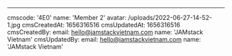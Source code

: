 ---
cmscode: '4E0'
name: 'Member 2'
avatar: /uploads/2022-06-27-14-52-1.jpg
cmsCreatedAt: 1656316516
cmsUpdatedAt: 1656316516
cmsCreatedBy:
  email: hello@jamstackvietnam.com
  name: 'JAMstack Vietnam'
cmsUpdatedBy:
  email: hello@jamstackvietnam.com
  name: 'JAMstack Vietnam'
